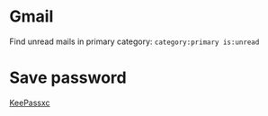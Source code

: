 # Gmail
Find unread mails in primary category:
`category:primary is:unread`

# Save password
[KeePassxc](https://keepassxc.org)
